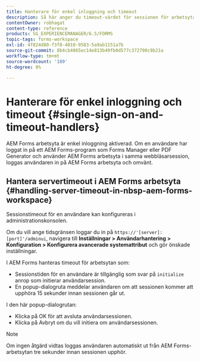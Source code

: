 ```yaml
---
title: Hanterare för enkel inloggning och timeout
description: Så här anger du timeout-värdet för sessionen för arbetsytan i AEM Forms.
contentOwner: robhagat
content-type: reference
products: SG_EXPERIENCEMANAGER/6.5/FORMS
topic-tags: forms-workspace
exl-id: 4f824d80-f3f8-4010-9583-5a9ab1151a7b
source-git-commit: 8b4cb4065ec14e813b49fb0d577c372790c9b21a
workflow-type: tm+mt
source-wordcount: '189'
ht-degree: 0%

---
```


# Hanterare för enkel inloggning och timeout {#single-sign-on-and-timeout-handlers}

AEM Forms arbetsyta är enkel inloggning aktiverad. Om en användare har loggat in på ett AEM Forms-program som Forms Manager eller PDF Generator och använder AEM Forms arbetsyta i samma webbläsarsession, loggas användaren in på AEM Forms arbetsyta och omvänt.

## Hantera servertimeout i AEM Forms arbetsyta {#handling-server-timeout-in-nbsp-aem-forms-workspace}

Sessionstimeout för en användare kan konfigureras i administrationskonsolen.

Om du vill ange tidsgränsen loggar du in på `https://'[server]:[port]'/adminui`, navigera till **Inställningar > Användarhantering > Konfiguration > Konfigurera avancerade systemattribut** och gör önskade inställningar.

I AEM Forms hanteras timeout för arbetsytan som:

* Sessionstiden för en användare är tillgänglig som svar på `initialize` anrop som initierar användarsession.
* En popup-dialogruta meddelar användaren om att sessionen kommer att upphöra 15 sekunder innan sessionen går ut.

I den här popup-dialogrutan:

* Klicka på OK för att avsluta användarsessionen.
* Klicka på Avbryt om du vill initiera om användarsessionen.

>[!NOTE]
>
>Om ingen åtgärd vidtas loggas användaren automatiskt ut från AEM Forms-arbetsytan tre sekunder innan sessionen upphör.
